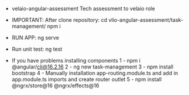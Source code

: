 - velaio-angular-assessment
Tech assessment to velaio role

- IMPORTANT:  After clone repository:
cd vlio-angular-assessment/task-management/
npm i

- RUN APP:
ng serve

- Run unit test:
ng test

- If you have problems installing components
1 - npm i @angular/cli@16.2.16
2 - ng new task-management
3 - npm install bootstrap
4 - Manually installation app-routing.module.ts and add in app.module.ts imports and create router outlet
5 - npm install @ngrx/store@16 @ngrx/effects@16
